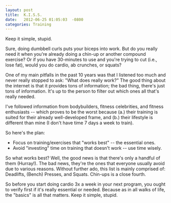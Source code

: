 ```yaml
---
layout: post
title:  K.I.S.S.
date:   2012-06-25 01:05:03  -0800
categories: Training
---
```



Keep it simple, stupid.

Sure, doing dumbbell curls puts your biceps into work.  But do you really need it when you're already doing a chin-up or another compound exercise?  Or if you have 30-minutes to use and you're trying to cut (i.e., lose fat), would you do cardio, ab crunches, or squats?

One of my main pitfalls in the past 10 years was that I listened too much and never really stopped to ask: "What does really work?"  The good thing about the internet is that it provides tons of information; the bad thing, there's just tons of information.  It's up to the person to filter out which ones all that's really needed.

I've followed information from bodybuilders, fitness celebrities, and fitness enthusiasts -- which proves to be the worst because (a.) their training is suited for their already well-developed frame, and (b.) their lifestyle is different than mine (I don't have time 7 days a week to train).

So here's the plan:

* Focus on training/exercises that "works best" -- the essential ones.
* Avoid "investing" time on training that doesn't work -- use time wisely.

So what works best?  Well, the good news is that there's only a handful of them (Hurray!).  The bad news, they're the ones that everyone usually avoid due to various reasons.  Without further ado, this list is mainly comprised of: Deadlifts, (Bench) Presses, and Squats.  Chin-ups is a close fourth.

So before you start doing cardio 3x a week in your next program, you ought to verify first if it's really essential or needed.  Because as in all walks of life, the "basics" is all that matters.  Keep it simple, stupid.